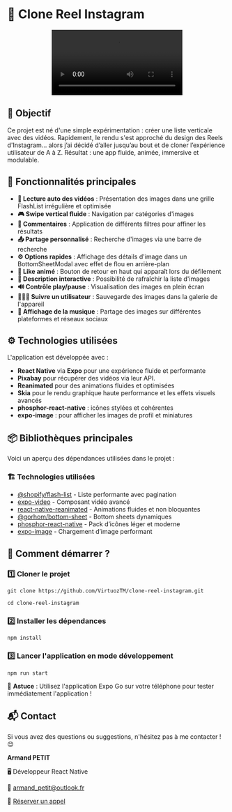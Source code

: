 # 📱 Clone Reel Instagram

<p align="center">
  <video src="https://github.com/user-attachments/assets/2d34e333-ca9c-4f8e-a827-f2881c18e651"/>
</p>

## 📌 Objectif

Ce projet est né d'une simple expérimentation : créer une liste verticale avec des vidéos. Rapidement, le rendu s'est approché du design des Reels d'Instagram… alors j’ai décidé d’aller jusqu’au bout et de cloner l’expérience utilisateur de A à Z. Résultat : une app fluide, animée, immersive et modulable.

## 🎯 Fonctionnalités principales

- **🎥 Lecture auto des vidéos** : Présentation des images dans une grille FlashList irrégulière et optimisée
- **🎮 Swipe vertical fluide** : Navigation par catégories d'images
- **💬 Commentaires** : Application de différents filtres pour affiner les résultats
- **📤 Partage personnalisé** : Recherche d'images via une barre de recherche
- **⚙️ Options rapides** : Affichage des détails d'image dans un BottomSheetModal avec effet de flou en arrière-plan
- **💓 Like animé** : Bouton de retour en haut qui apparaît lors du défilement
- **📝 Description interactive** : Possibilité de rafraîchir la liste d'images
- **🔊 Contrôle play/pause** : Visualisation des images en plein écran
- **🧑‍🤝‍🧑 Suivre un utilisateur** : Sauvegarde des images dans la galerie de l'appareil
- **🎵 Affichage de la musique** : Partage des images sur différentes plateformes et réseaux sociaux

## ⚙️ Technologies utilisées

L'application est développée avec :

- **React Native** via **Expo** pour une expérience fluide et performante
- **Pixabay** pour récupérer des vidéos via leur API.
- **Reanimated** pour des animations fluides et optimisées
- **Skia** pour le rendu graphique haute performance et les effets visuels avancés
- **phosphor-react-native** : icônes stylées et cohérentes
- **expo-image** : pour afficher les images de profil et miniatures

## 📦 Bibliothèques principales

Voici un aperçu des dépendances utilisées dans le projet :

### 🏗️ **Technologies utilisées**

- [@shopify/flash-list](https://shopify.github.io/flash-list/) - Liste performante avec pagination
- [expo-video](https://docs.expo.dev/versions/latest/sdk/video/) - Composant vidéo avancé
- [react-native-reanimated](https://docs.expo.dev/versions/latest/sdk/reanimated/) - Animations fluides et non bloquantes
- [@gorhom/bottom-sheet](https://gorhom.dev/react-native-bottom-sheet/) - Bottom sheets dynamiques
- [phosphor-react-native](https://phosphoricons.com/) - Pack d’icônes léger et moderne
- [expo-image](https://docs.expo.dev/versions/latest/sdk/image/) - Chargement d’image performant

## 🚀 Comment démarrer ?

### 1️⃣ Cloner le projet

`git clone https://github.com/VirtuozTM/clone-reel-instagram.git`

`cd clone-reel-instagram`

### 2️⃣ Installer les dépendances

`npm install`

### 3️⃣ Lancer l'application en mode développement

`npm run start`

📌 **Astuce** : Utilisez l'application Expo Go sur votre téléphone pour tester immédiatement l'application !

## 📬 Contact

Si vous avez des questions ou suggestions, n'hésitez pas à me contacter ! 😊

**Armand PETIT**

🖥️ Développeur React Native

📧 [armand_petit@outlook.fr](mailto:armand_petit@outlook.fr)

📅 [Réserver un appel](https://calendly.com/armand_petit/30min)
